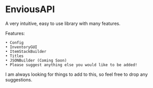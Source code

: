 # EnviousAPI

A very intuitive, easy to use library with many features.

Features:

    • Config
    • InventoryGUI
    • ItemStackBuilder
    • Titles
    • JSONBuilder (Coming Soon)
    • Please suggest anything else you would like to be added!

I am always looking for things to add to this, so feel free to drop any suggestions.
